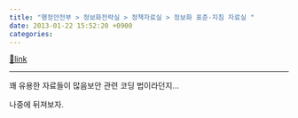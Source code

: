 ```yaml
---
title: "행정안전부 > 정보화전략실 > 정책자료실 > 정보화 표준·지침 자료실 "
date: 2013-01-22 15:52:20 +0900
categories: 
---
```

[🔗link](http://www.mins01.com/mh/tech/read/817)
***


꽤 유용한 자료들이 많음보안 관련 코딩 법이라던지...

  


나중에 뒤져보자.





